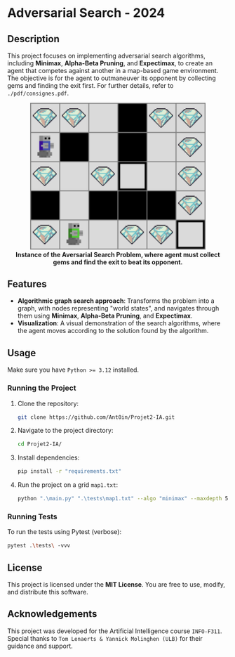 # Adversarial Search - 2024

## Description

This project focuses on implementing adversarial search algorithms, including **Minimax**, **Alpha-Beta Pruning**, and **Expectimax**, to create an agent that competes against another in a map-based game environment. The objective is for the agent to outmaneuver its opponent by collecting gems and finding the exit first. For further details, refer to `./pdf/consignes.pdf`.

<p align="center">
  <img src="./pdf/ex.png" alt="aversarial search problem" width="400"/>
  <br/>
  <strong>Instance of the Aversarial Search Problem, where agent must collect gems and find the exit to beat its opponent.</strong>
</p>

## Features

- **Algorithmic graph search approach**: Transforms the problem into a graph, with nodes representing "world states", and navigates through them using **Minimax**, **Alpha-Beta Pruning**, and **Expectimax**.
- **Visualization**: A visual demonstration of the search algorithms, where the agent moves according to the solution found by the algorithm.

## Usage

Make sure you have `Python >= 3.12` installed.


### Running the Project

1. Clone the repository:

   ```bash
   git clone https://github.com/Ant0in/Projet2-IA.git
   ```

2. Navigate to the project directory:

   ```bash
   cd Projet2-IA/
   ```

3. Install dependencies:
   
   ```bash
   pip install -r "requirements.txt"
   ```

4. Run the project on a grid `map1.txt`:

   ```bash
   python ".\main.py" ".\tests\map1.txt" --algo "minimax" --maxdepth 5
   ```

### Running Tests

To run the tests using Pytest (verbose):

   ```bash
   pytest .\tests\ -vvv
   ```

## License

This project is licensed under the **MIT License**. You are free to use, modify, and distribute this software.

## Acknowledgements

This project was developed for the Artificial Intelligence course `INFO-F311`. Special thanks to `Tom Lenaerts & Yannick Molinghen (ULB)` for their guidance and support.

